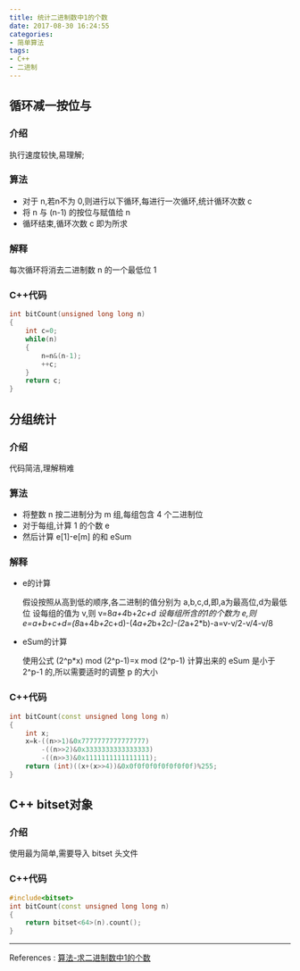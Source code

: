 ```yaml
---
title: 统计二进制数中1的个数
date: 2017-08-30 16:24:55
categories:
- 简单算法
tags:
- C++
- 二进制
---
```

## 循环减一按位与
### 介绍
执行速度较快,易理解;
### 算法
* 对于 n,若n不为 0,则进行以下循环,每进行一次循环,统计循环次数 c
* 将 n 与 (n-1) 的按位与赋值给 n
* 循环结束,循环次数 c 即为所求
### 解释
每次循环将消去二进制数 n 的一个最低位 1
### C++代码

```cpp
int bitCount(unsigned long long n)
{
	int c=0;
	while(n)
	{
		n=n&(n-1);
		++c;
	}
	return c;
}
```
## 分组统计
### 介绍
代码简洁,理解稍难
### 算法
* 将整数 n 按二进制分为 m 组,每组包含 4 个二进制位
* 对于每组,计算 1 的个数 e
* 然后计算 e[1]-e[m] 的和 eSum
### 解释
* e的计算

	假设按照从高到低的顺序,各二进制的值分别为 a,b,c,d,即,a为最高位,d为最低位
	设每组的值为 v,则 v=8*a+4*b+2*c+d
	设每组所含的1的个数为 e,则 e=a+b+c+d=(8*a+4*b+2*c+d)-(4*a+2*b+2*c)-(2*a+2*b)-a=v-v/2-v/4-v/8
* eSum的计算

	使用公式 (2^p*x) mod (2^p-1)=x mod (2^p-1)
	计算出来的 eSum 是小于 2^p-1 的,所以需要适时的调整 p 的大小
### C++代码
```cpp
int bitCount(const unsigned long long n)
{
    int x;
    x=k-((n>>1)&0x7777777777777777)
        -((n>>2)&0x3333333333333333)
        -((n>>3)&0x1111111111111111);
    return (int)((x+(x>>4))&0x0f0f0f0f0f0f0f0f)%255;
}
```
## C++ bitset对象
### 介绍
使用最为简单,需要导入 bitset 头文件
### C++代码
```cpp
#include<bitset>
int bitCount(const unsigned long long n)
{
	return bitset<64>(n).count();
}
```

---
References : [算法-求二进制数中1的个数](http://www.cnblogs.com/graphics/archive/2010/06/21/1752421.html)